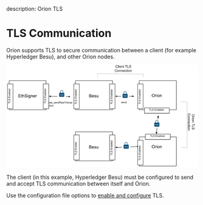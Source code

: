 description: Orion TLS 
<!--- END of page meta data -->

# TLS Communication

Orion supports TLS to secure communication between a client
(for example Hyperledger Besu), and other Orion nodes.

![Orion TLS](../images/Orion_TLS.png)

The client (in this example, Hyperledger Besu) must be configured to send and
accept TLS communication between itself and Orion.

Use the configuration file options to
[enable and configure](../Tutorials/TLS.md) TLS.